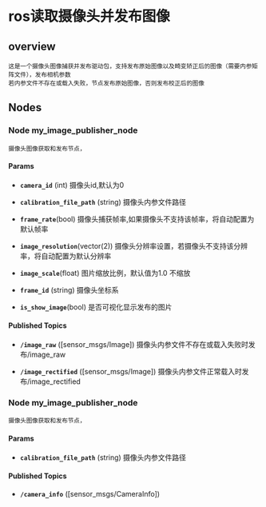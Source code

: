 # ros读取摄像头并发布图像

## overview
    这是一个摄像头图像捕获并发布驱动包，支持发布原始图像以及畸变矫正后的图像（需要内参矩阵文件），发布相机参数
    若内参文件不存在或载入失败，节点发布原始图像，否则发布校正后的图像

## Nodes

### Node my_image_publisher_node
    摄像头图像获取和发布节点，
#### Params

* **`camera_id`** (int)
    摄像头id,默认为0

* **`calibration_file_path`** (string)
    摄像头内参文件路径

* **`frame_rate`**(bool)
    摄像头捕获帧率,如果摄像头不支持该帧率，将自动配置为默认帧率

* **`image_resolution`**(vector(2))
    摄像头分辨率设置，若摄像头不支持该分辨率，将自动配置为默认分辨率

* **`image_scale`**(float)
    图片缩放比例，默认值为1.0 不缩放

* **`frame_id`** (string)
    摄像头坐标系

* **`is_show_image`**(bool)
    是否可视化显示发布的图片

#### Published Topics

* **`/image_raw`** ([sensor_msgs/Image])
    摄像头内参文件不存在或载入失败时发布/image_raw

* **`/image_rectified`** ([sensor_msgs/Image])
    摄像头内参文件正常载入时发布/image_rectified

### Node my_image_publisher_node
    摄像头图像获取和发布节点，
#### Params

* **`calibration_file_path`** (string)
    摄像头内参文件路径

#### Published Topics

* **`/camera_info`** ([sensor_msgs/CameraInfo])
    
